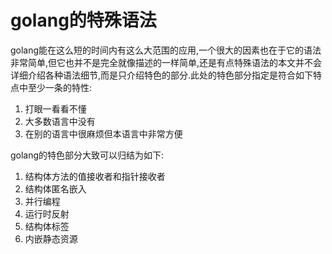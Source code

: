 # golang的特殊语法

golang能在这么短的时间内有这么大范围的应用,一个很大的因素也在于它的语法非常简单,但它也并不是完全就像描述的一样简单,还是有点特殊语法的本文并不会详细介绍各种语法细节,而是只介绍特色的部分.此处的特色部分指定是符合如下特点中至少一条的特性:

1. 打眼一看看不懂
2. 大多数语言中没有
3. 在别的语言中很麻烦但本语言中非常方便

golang的特色部分大致可以归结为如下:

1. 结构体方法的值接收者和指针接收者
2. 结构体匿名嵌入
3. 并行编程
4. 运行时反射
5. 结构体标签
6. 内嵌静态资源